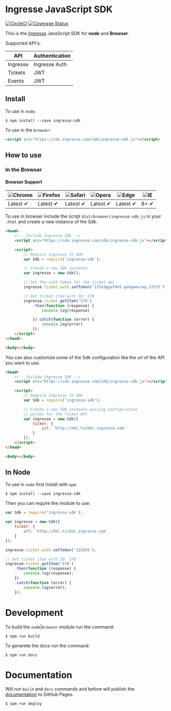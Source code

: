 # Ingresse JavaScript SDK

[![CircleCI](https://circleci.com/gh/ingresse/js-sdk/tree/master.svg?style=svg&circle-token=b929d3fd883cf90293e1e83f891d1b278112c331)](https://circleci.com/gh/ingresse/js-sdk/tree/master)
[![Coverage Status](https://coveralls.io/repos/github/ingresse/ingresse-js-sdk/badge.svg?t=BDk7sD)](https://coveralls.io/github/ingresse/ingresse-js-sdk)


This is the [Ingresse](https://www.ingresse.com) JavaScript SDK for **node** and **Browser**.

Supported API's:

API      | Authentication |
-------- | -------------- |
Ingresse | Ingresse Auth  |
Tickets  | JWT            |
Events   | JWT            |


## Install

To use in `node`:

```
$ npm install --save ingresse-sdk
```

To use in the `browser`:

```html
<script src="https://cdn.ingresse.com/sdk/ingresse-sdk.js"></script>
```


## How to use

### In the Browser

#### Browser Support

![Chrome](https://raw.github.com/alrra/browser-logos/master/chrome/chrome_48x48.png) | ![Firefox](https://raw.github.com/alrra/browser-logos/master/firefox/firefox_48x48.png) | ![Safari](https://raw.github.com/alrra/browser-logos/master/safari/safari_48x48.png) | ![Opera](https://raw.github.com/alrra/browser-logos/master/opera/opera_48x48.png) | ![Edge](https://raw.github.com/alrra/browser-logos/master/edge/edge_48x48.png) | ![IE](https://raw.github.com/alrra/browser-logos/master/internet-explorer/internet-explorer_48x48.png) |
--- | --- | --- | --- | --- | --- |
Latest ✔ | Latest ✔ | Latest ✔ | Latest ✔ | Latest ✔ | 8+ ✔ |

To use in browser include the script `dist/browser/ingresse-sdk.js` in your `.html`
and create a new instance of the Sdk.

```html
<head>
    <!-- Include Ingresse SDK -->
    <script src="https://cdn.ingresse.com/sdk/ingresse-sdk.js"></script>

    <script>
        // Require Ingresse JS SDK
        var Sdk = require('ingresse-sdk');

        // Create a new SDK instance
        var ingresse = new Sdk();

        // Set the auth token for the ticket api
        ingresse.ticket.auth.setToken('1f2e3ggef4e5.gedgwevrwg.23f2f');

        // Get ticket item with ID: 570
        ingresse.ticket.getItem('570')
            .then(function (response) {
                console.log(response)

            }).catch(function (error) {
                console.log(error)
            });
    </script>
</head>

<body></body>
```


You can also customize some of the Sdk configuration
like the url of the API you want to use.

```html
<head>
    <!-- Include Ingresse SDK -->
    <script src="https://cdn.ingresse.com/sdk/ingresse-sdk.js"></script>

    <script>
        // Require Ingresse JS SDK
        var Sdk = require('ingresse-sdk');

        // Create a new SDK instance passing configuration
        // params for the Ticket API
        var ingresse = new Sdk({
            ticket: {
                url: 'http://hml.ticket.ingresse.com'
            }
        });
    </script>
</head>

<body></body>
```


## In Node

To use in `node` first install with `npm`:

```
$ npm install --save ingresse-sdk
```


Then you can require the module to use:

```js
var Sdk = require('ingresse-sdk');

var ingresse = new Sdk({
    ticket: {
        url: 'http://hml.ticket.ingresse.com'
    }
});

ingresse.ticket.auth.setToken('123455');

// Get ticket item with ID: 570
ingresse.ticket.getItem('570')
    .then(function (response) {
        console.log(response);
    })
    .catch(function (error) {
        console.log(error);
    });
```


# Development

To build the `node`|`browser` module run the command:

```
$ npm run build
```

To generete the docs run the command:

```
$ npm run docs
```

# Documentation

Will run `build` and `docs` commands and before will publish the [documentation](https://ingresse.github.io/js-sdk) to GitHub Pages.

```
$ npm run deploy
```
